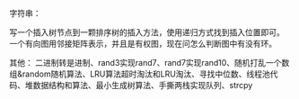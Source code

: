 

字符串：



写一个插入树节点到一颗排序树的插入方法，使用递归方式找到插入位置即可。
一个有向图用邻接矩阵表示，并且是有权图，现在问怎么判断图中有没有环。


其他：
二进制转是进制、rand3实现rand7、rand7实现rand10、随机打乱一个数组&random随机算法、LRU算法超时淘汰和LRU淘汰、寻找中位数、线程池代码、堆数据结构和算法、最小生成树算法、手撕两栈实现队列、strcpy

